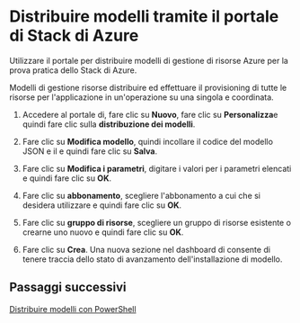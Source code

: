 <properties
    pageTitle="Distribuire modelli con il portale in pila Azure | Microsoft Azure"
    description="Informazioni su come utilizzare il portale di Azure Stack per distribuire i modelli."
    services="azure-stack"
    documentationCenter=""
    authors="HeathL17"
    manager="byronr"
    editor=""/>

<tags
    ms.service="azure-stack"
    ms.workload="na"
    ms.tgt_pltfrm="na"
    ms.devlang="na"
    ms.topic="article"
    ms.date="09/26/2016"
    ms.author="helaw"/>

# <a name="deploy-templates-using-the-azure-stack-portal"></a>Distribuire modelli tramite il portale di Stack di Azure

Utilizzare il portale per distribuire modelli di gestione di risorse Azure per la prova pratica dello Stack di Azure.

Modelli di gestione risorse distribuire ed effettuare il provisioning di tutte le risorse per l'applicazione in un'operazione su una singola e coordinata.

1.  Accedere al portale di, fare clic su **Nuovo**, fare clic su **Personalizza**e quindi fare clic sulla **distribuzione dei modelli**.

2.  Fare clic su **Modifica modello**, quindi incollare il codice del modello JSON e il e quindi fare clic su **Salva**.

3.  Fare clic su **Modifica i parametri**, digitare i valori per i parametri elencati e quindi fare clic su **OK**.

4.  Fare clic su **abbonamento**, scegliere l'abbonamento a cui che si desidera utilizzare e quindi fare clic su **OK**.

5.  Fare clic su **gruppo di risorse**, scegliere un gruppo di risorse esistente o crearne uno nuovo e quindi fare clic su **OK**.

6.  Fare clic su **Crea**. Una nuova sezione nel dashboard di consente di tenere traccia dello stato di avanzamento dell'installazione di modello.

## <a name="next-steps"></a>Passaggi successivi

[Distribuire modelli con PowerShell](azure-stack-deploy-template-powershell.md)
